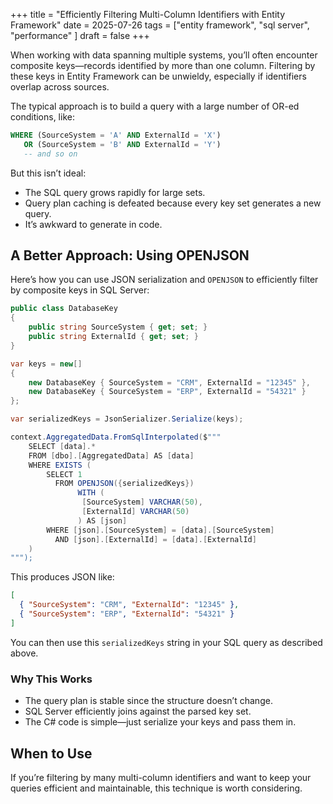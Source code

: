 +++
title = "Efficiently Filtering Multi-Column Identifiers with Entity Framework"
date = 2025-07-26
tags = ["entity framework", "sql server", "performance" ]
draft = false
+++

When working with data spanning multiple systems, you’ll often encounter composite keys—records identified by more than one column. Filtering by these keys in Entity Framework can be unwieldy, especially if identifiers overlap across sources.

The typical approach is to build a query with a large number of OR-ed conditions, like:

```sql
WHERE (SourceSystem = 'A' AND ExternalId = 'X')
   OR (SourceSystem = 'B' AND ExternalId = 'Y')
   -- and so on
```

But this isn’t ideal:
- The SQL query grows rapidly for large sets.
- Query plan caching is defeated because every key set generates a new query.
- It’s awkward to generate in code.

## A Better Approach: Using OPENJSON

Here’s how you can use JSON serialization and `OPENJSON` to efficiently filter by composite keys in SQL Server:

```csharp
public class DatabaseKey
{
    public string SourceSystem { get; set; }
    public string ExternalId { get; set; }
}

var keys = new[]
{
    new DatabaseKey { SourceSystem = "CRM", ExternalId = "12345" },
    new DatabaseKey { SourceSystem = "ERP", ExternalId = "54321" }
};

var serializedKeys = JsonSerializer.Serialize(keys);

context.AggregatedData.FromSqlInterpolated($"""
    SELECT [data].*
    FROM [dbo].[AggregatedData] AS [data]
    WHERE EXISTS (
        SELECT 1
          FROM OPENJSON({serializedKeys})
               WITH (
                [SourceSystem] VARCHAR(50),
                [ExternalId] VARCHAR(50)
               ) AS [json]
        WHERE [json].[SourceSystem] = [data].[SourceSystem]
          AND [json].[ExternalId] = [data].[ExternalId]
    )
""");
```

This produces JSON like:

```json
[
  { "SourceSystem": "CRM", "ExternalId": "12345" },
  { "SourceSystem": "ERP", "ExternalId": "54321" }
]
```

You can then use this `serializedKeys` string in your SQL query as described above.

### Why This Works

- The query plan is stable since the structure doesn’t change.
- SQL Server efficiently joins against the parsed key set.
- The C# code is simple—just serialize your keys and pass them in.

## When to Use

If you’re filtering by many multi-column identifiers and want to keep your queries efficient and maintainable, this technique is worth considering.
